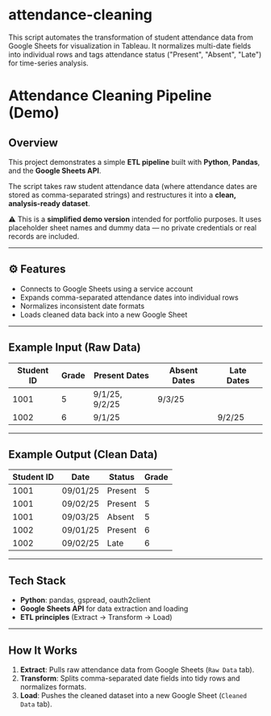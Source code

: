 # attendance-cleaning
This script automates the transformation of student attendance data from Google Sheets for visualization in Tableau. It normalizes multi-date fields into individual rows and tags attendance status ("Present", "Absent", "Late") for time-series analysis.

# Attendance Cleaning Pipeline (Demo)

## Overview
This project demonstrates a simple **ETL pipeline** built with **Python**, **Pandas**, and the **Google Sheets API**.  

The script takes raw student attendance data (where attendance dates are stored as comma-separated strings) and restructures it into a **clean, analysis-ready dataset**.  

⚠️ This is a **simplified demo version** intended for portfolio purposes. It uses placeholder sheet names and dummy data — no private credentials or real records are included.  

---

## ⚙️ Features
- Connects to Google Sheets using a service account  
- Expands comma-separated attendance dates into individual rows  
- Normalizes inconsistent date formats  
- Loads cleaned data back into a new Google Sheet  

---

## Example Input (Raw Data)
| Student ID | Grade | Present Dates     | Absent Dates | Late Dates |
|------------|-------|------------------|--------------|------------|
| 1001       | 5     | 9/1/25, 9/2/25  | 9/3/25       |            |
| 1002       | 6     | 9/1/25          |              | 9/2/25     |

---

## Example Output (Clean Data)
| Student ID | Date     | Status  | Grade |
|------------|----------|---------|-------|
| 1001       | 09/01/25 | Present | 5     |
| 1001       | 09/02/25 | Present | 5     |
| 1001       | 09/03/25 | Absent  | 5     |
| 1002       | 09/01/25 | Present | 6     |
| 1002       | 09/02/25 | Late    | 6     |

---

## Tech Stack
- **Python**: pandas, gspread, oauth2client  
- **Google Sheets API** for data extraction and loading  
- **ETL principles** (Extract → Transform → Load)  

---

## How It Works
1. **Extract**: Pulls raw attendance data from Google Sheets (`Raw Data` tab).  
2. **Transform**: Splits comma-separated date fields into tidy rows and normalizes formats.  
3. **Load**: Pushes the cleaned dataset into a new Google Sheet (`Cleaned Data` tab).  




